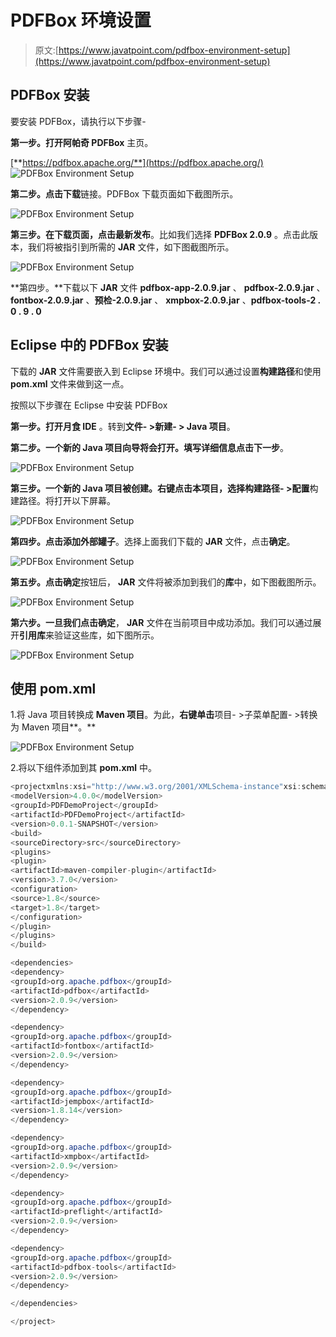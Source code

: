 # PDFBox 环境设置

> 原文:[https://www.javatpoint.com/pdfbox-environment-setup](https://www.javatpoint.com/pdfbox-environment-setup)

## PDFBox 安装

要安装 PDFBox，请执行以下步骤-

**第一步。**打开**阿帕奇 PDFBox** 主页。

[**https://pdfbox.apache.org/**](https://pdfbox.apache.org/)
![PDFBox Environment Setup](img/a26d07e8469b492cca95d1da75f6d143.png)

**第二步。**点击**下载**链接。PDFBox 下载页面如下截图所示。

![PDFBox Environment Setup](img/6a9a3413977c831bdf40c5a824ea3591.png)

**第三步。**在下载页面，点击**最新发布**。比如我们选择 **PDFBox 2.0.9** 。点击此版本，我们将被指引到所需的 **JAR** 文件，如下图截图所示。

![PDFBox Environment Setup](img/4d763b7e5e9a5d316eb42162ee345fee.png)

**第四步。**下载以下 **JAR** 文件 **pdfbox-app-2.0.9.jar** 、 **pdfbox-2.0.9.jar** 、 **fontbox-2.0.9.jar** 、**预检-2.0.9.jar** 、 **xmpbox-2.0.9.jar** 、**pdfbox-tools-2 . 0 . 9 . 0**

## Eclipse 中的 PDFBox 安装

下载的 **JAR** 文件需要嵌入到 Eclipse 环境中。我们可以通过设置**构建路径**和使用 **pom.xml** 文件来做到这一点。

按照以下步骤在 Eclipse 中安装 PDFBox

**第一步。**打开**月食 IDE** 。转到**文件- >新建- > Java 项目**。

**第二步。**一个新的 **Java 项目向导**将会打开。填写详细信息**点击下一步**。

![PDFBox Environment Setup](img/649817eeebe13c3ce2cdd8078d7ec39c.png)

**第三步。**一个新的 Java 项目被创建。**右键点击本项目**，选择**构建路径- >配置**构建路径。将打开以下屏幕。

![PDFBox Environment Setup](img/66626575fbf5c076f32adb565a5892c5.png)

**第四步。**点击**添加外部罐子**。选择上面我们下载的 **JAR** 文件，点击**确定**。

![PDFBox Environment Setup](img/ae485a1ee5a5033d4d3842de943c950d.png)

**第五步。**点击**确定**按钮后， **JAR** 文件将被添加到我们的**库**中，如下图截图所示。

![PDFBox Environment Setup](img/adabea5ec0fde2273033fe772c85a64d.png)

**第六步。**一旦我们点击**确定**， **JAR** 文件在当前项目中成功添加。我们可以通过展开**引用库**来验证这些库，如下图所示。

![PDFBox Environment Setup](img/c264b47b0252adf3260707ec0262312f.png)

## 使用 pom.xml

1.将 Java 项目转换成 **Maven 项目**。为此，**右键单击**项目- >子菜单配置- >转换为 Maven 项目**。**

![PDFBox Environment Setup](img/e709b1b99adf258ac5c762f780c7245a.png)

2.将以下组件添加到其 **pom.xml** 中。

```java
<projectxmlns:xsi="http://www.w3.org/2001/XMLSchema-instance"xsi:schemaLocation="http://maven.apache.org/POM/4.0.0 http://maven.apache.org/xsd/maven-4.0.0.xsd">
<modelVersion>4.0.0</modelVersion>
<groupId>PDFDemoProject</groupId>
<artifactId>PDFDemoProject</artifactId>
<version>0.0.1-SNAPSHOT</version>
<build>
<sourceDirectory>src</sourceDirectory>
<plugins>
<plugin>
<artifactId>maven-compiler-plugin</artifactId>
<version>3.7.0</version>
<configuration>
<source>1.8</source>
<target>1.8</target>
</configuration>
</plugin>
</plugins>
</build>

<dependencies>
<dependency>
<groupId>org.apache.pdfbox</groupId>
<artifactId>pdfbox</artifactId>
<version>2.0.9</version>
</dependency>

<dependency>
<groupId>org.apache.pdfbox</groupId>
<artifactId>fontbox</artifactId>
<version>2.0.9</version>
</dependency>

<dependency>
<groupId>org.apache.pdfbox</groupId>
<artifactId>jempbox</artifactId>
<version>1.8.14</version>
</dependency>

<dependency>
<groupId>org.apache.pdfbox</groupId>
<artifactId>xmpbox</artifactId>
<version>2.0.9</version>
</dependency>

<dependency>
<groupId>org.apache.pdfbox</groupId>
<artifactId>preflight</artifactId>
<version>2.0.9</version>
</dependency>

<dependency>
<groupId>org.apache.pdfbox</groupId>
<artifactId>pdfbox-tools</artifactId>
<version>2.0.9</version>
</dependency>

</dependencies>

</project>

```